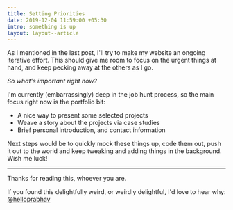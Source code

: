 ```yaml
---
title: Setting Priorities
date: 2019-12-04 11:59:00 +05:30
intro: something is up
layout: layout--article
---
```


As I mentioned in the last post, I'll try to make my website an ongoing iterative effort. This should give me room to focus on the urgent things at hand, and keep pecking away at the others as I go.

*So what's important right now?*

I'm currently (embarrassingly) deep in the job hunt process, so the main focus right now is the portfolio bit:

- A nice way to present some selected projects
- Weave a story about the projects via case studies
- Brief personal introduction, and contact information

Next steps would be to quickly mock these things up, code them out, push it out to the world and keep tweaking and adding things in the background. Wish me luck!

---

Thanks for reading this, whoever you are. 

If you found this delightfully weird, or weirdly delightful, I'd love to hear why: [@helloprabhav](http://twitter.com/helloprabhav)